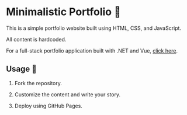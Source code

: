 # Minimalistic Portfolio 💫

This is a simple portfolio website built using HTML, CSS, and JavaScript.

All content is hardcoded.

For a full-stack portfolio application built with .NET and Vue, [click here](https://github.com/SaraRasoulian/DotNet-WebAPI-Vue-Portfolio/tree/main).



## Usage 🔧
1. Fork the repository.

2. Customize the content and write your story.

3. Deploy using GitHub Pages.
